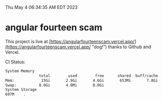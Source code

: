 Thu May  4 06:34:35 AM EDT 2023

# angular fourteen scam


This project is live at [https://angularfourteenscam.vercel.app/](https://angularfourteenscam.vercel.app/ "dog!") thanks to Github and Vercel.

CI Status: 

```bash
System Memory
               total        used        free      shared  buff/cache   available
Mem:            15Gi       2.9Gi       4.6Gi       653Mi       7.8Gi        11Gi
Swap:          8.0Gi       4.0Mi       8.0Gi
System Storage
697M	.
